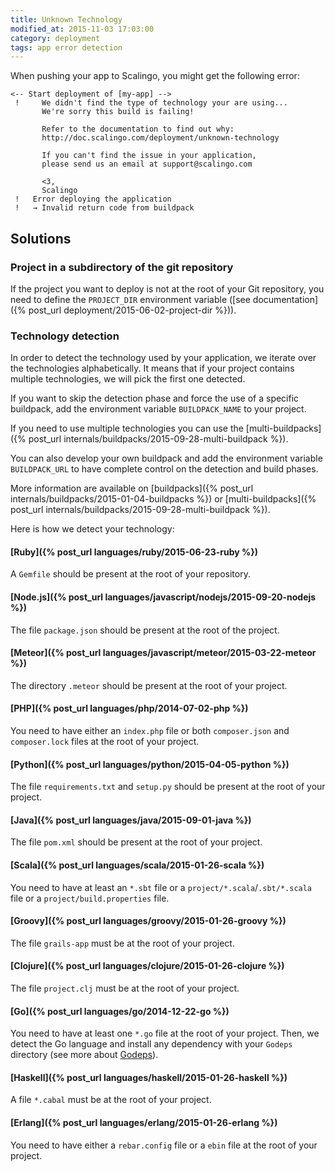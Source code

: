 ```yaml
---
title: Unknown Technology
modified_at: 2015-11-03 17:03:00
category: deployment
tags: app error detection
---
```


When pushing your app to Scalingo, you might get the following error:

```text
<-- Start deployment of [my-app] -->
 !     We didn't find the type of technology your are using...
       We're sorry this build is failing!

       Refer to the documentation to find out why:
       http://doc.scalingo.com/deployment/unknown-technology

       If you can't find the issue in your application,
       please send us an email at support@scalingo.com

       <3,
       Scalingo
 !   Error deploying the application
 !   → Invalid return code from buildpack
```

## Solutions

### Project in a subdirectory of the git repository

If the project you want to deploy is not at the root of your Git repository,
you need to define the `PROJECT_DIR` environment variable ([see
documentation]({% post_url deployment/2015-06-02-project-dir %})).

### Technology detection

In order to detect the technology used by your application, we iterate over the
technologies alphabetically. It means that if your project contains multiple
technologies, we will pick the first one detected.

If you want to skip the detection phase and force the use of a specific
buildpack, add the environment variable `BUILDPACK_NAME` to your project.

If you need to use multiple technologies you can use the [multi-buildpacks]({%
post_url internals/buildpacks/2015-09-28-multi-buildpack %}).

You can also develop your own buildpack and add the environment variable
`BUILDPACK_URL` to have complete control on the detection and build phases.

More information are available on [buildpacks]({% post_url
internals/buildpacks/2015-01-04-buildpacks %}) or [multi-buildpacks]({%
post_url internals/buildpacks/2015-09-28-multi-buildpack %}).

Here is how we detect your technology:

#### [Ruby]({% post_url languages/ruby/2015-06-23-ruby %})

A `Gemfile` should be present at the root of your repository.

#### [Node.js]({% post_url languages/javascript/nodejs/2015-09-20-nodejs %})

The file `package.json` should be present at the root of the project.

#### [Meteor]({% post_url languages/javascript/meteor/2015-03-22-meteor %})

The directory `.meteor` should be present at the root of your project.

#### [PHP]({% post_url languages/php/2014-07-02-php %})

You need to have either an `index.php` file or both `composer.json` and `composer.lock` files at the root of your project.

#### [Python]({% post_url languages/python/2015-04-05-python %})

The file `requirements.txt` and `setup.py` should be present at the root of your project.

#### [Java]({% post_url languages/java/2015-09-01-java %})

The file `pom.xml` should be present at the root of your project.

#### [Scala]({% post_url languages/scala/2015-01-26-scala %})

You need to have at least an `*.sbt` file or a `project/*.scala`/`.sbt/*.scala` file or a `project/build.properties` file.

#### [Groovy]({% post_url languages/groovy/2015-01-26-groovy %})

The file `grails-app` must be at the root of your project.

#### [Clojure]({% post_url languages/clojure/2015-01-26-clojure %})

The file `project.clj` must be at the root of your project.

#### [Go]({% post_url languages/go/2014-12-22-go %})

You need to have at least one `*.go` file at the root of your project.
Then, we detect the Go language and install any dependency with your `Godeps` directory (see more about [Godeps](https://github.com/tools/godep)).

#### [Haskell]({% post_url languages/haskell/2015-01-26-haskell %})

A file `*.cabal` must be at the root of your project.

#### [Erlang]({% post_url languages/erlang/2015-01-26-erlang %})

You need to have either a `rebar.config` file or a `ebin` file at the root of your project.
